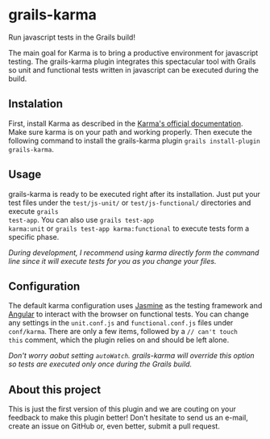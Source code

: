 grails-karma
============
Run javascript tests in the Grails build!

The main goal for Karma is to bring a productive environment for javascript testing. 
The grails-karma plugin integrates this spectacular tool with Grails so unit and functional tests written in javascript can be executed during the build.

## Instalation
First, install Karma as described in the [Karma's official documentation](http://karma-runner.github.io/0.10/index.html). 
Make sure karma is on your path and working properly.
Then execute the following command to install the grails-karma plugin <code>grails install-plugin grails-karma</code>.

## Usage
grails-karma is ready to be executed right after its installation. 
Just put your test files under the <code>test/js-unit/</code> or <code>test/js-functional/</code> directories and execute <code>grails test-app</code>.
You can also use <code>grails test-app karma:unit</code> or <code>grails test-app karma:functional</code> to execute tests form a specific phase.

*During development, I recommend using karma directly form the command line since it will execute tests for you as you change your files.*

## Configuration
The default karma configuration uses [Jasmine](https://jasmine.github.io/) as the testing framework and [Angular](http://docs.angularjs.org/guide/dev_guide.e2e-testing) to interact with the browser on functional tests.
You can change any settings in the <code>unit.conf.js</code> and <code>functional.conf.js</code> files under <code>conf/karma</code>. 
There are only a few items, followed by a <code>// can't touch this</code> comment, which the plugin relies on and should be left alone.

*Don't worry aobut setting <code>autoWatch</code>. grails-karma will override this option so tests are executed only once during the Grails build.*

## About this project
This is just the first version of this plugin and we are couting on your feedback to make this plugin better! 
Don't hesitate to send us an e-mail, create an issue on GitHub or, even better, submit a pull request. 
